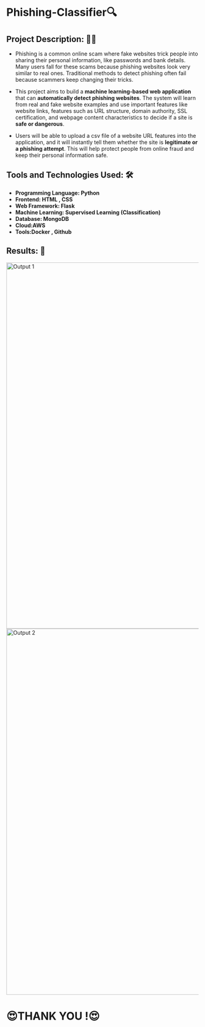 # Phishing-Classifier🔍

## Project Description: 👨‍🏫
- Phishing is a common online scam where fake websites trick people into sharing their personal information, like passwords and bank details. Many users fall for these scams because phishing websites look very similar to real ones. Traditional methods to detect phishing often fail because scammers keep changing their tricks.  

- This project aims to build a **machine learning-based web application** that can **automatically detect phishing websites**. The system will learn from real and fake website examples and use important features like website links, features such as URL structure, domain authority, SSL certification, and webpage content characteristics to decide if a site is **safe or dangerous**.  

- Users will be able to upload a csv file of a website URL features into the application, and it will instantly tell them whether the site is **legitimate or a phishing attempt**. This will help protect people from online fraud and keep their personal information safe.


## Tools and Technologies Used: 🛠

- **Programming Language: Python**
- **Frontend: HTML , CSS**
- **Web Framework: Flask**
- **Machine Learning: Supervised Learning (Classification)**
- **Database: MongoDB**
- **Cloud:AWS**
- **Tools:Docker , Github**


## Results: 🙌

<img width="960" alt="Output 1" src="https://github.com/user-attachments/assets/f1d419f5-da99-4ed2-866a-6b489ed6c749">
<img width="960" alt="Output 2" src="https://github.com/user-attachments/assets/5723d1cc-2a5b-4f7f-9196-8fecb244c0e6">



<div class="text-center">
  <h1>😍THANK YOU !😍</h1>
</div>
